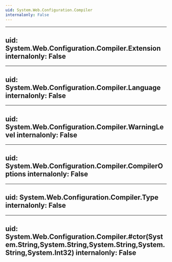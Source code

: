 ```yaml
---
uid: System.Web.Configuration.Compiler
internalonly: False
---
```


---
uid: System.Web.Configuration.Compiler.Extension
internalonly: False
---

---
uid: System.Web.Configuration.Compiler.Language
internalonly: False
---

---
uid: System.Web.Configuration.Compiler.WarningLevel
internalonly: False
---

---
uid: System.Web.Configuration.Compiler.CompilerOptions
internalonly: False
---

---
uid: System.Web.Configuration.Compiler.Type
internalonly: False
---

---
uid: System.Web.Configuration.Compiler.#ctor(System.String,System.String,System.String,System.String,System.Int32)
internalonly: False
---
